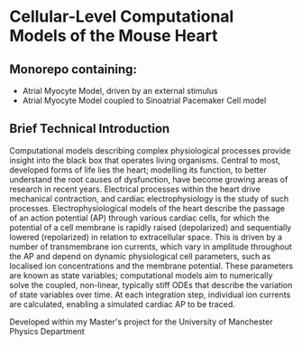 # Cellular-Level Computational Models of the Mouse Heart

## Monorepo containing: 
- Atrial Myocyte Model, driven by an external stimulus
- Atrial Myocyte Model coupled to Sinoatrial Pacemaker Cell model

## Brief Technical Introduction

Computational models describing complex physiological processes provide insight into the black box that operates living organisms. Central to most, developed forms of life lies the heart; modelling its function, to better understand the root causes of dysfunction, have become growing areas of research in recent years. Electrical processes within the heart drive mechanical contraction, and cardiac electrophysiology is the study of such processes. Electrophysiological models of the heart describe the passage of an action potential (AP) through various cardiac cells, for which the potential of a cell membrane is rapidly raised (depolarized) and sequentially lowered (repolarized) in relation to extracellular space. This is driven by a number of transmembrane ion currents, which vary in amplitude throughout the AP and depend on dynamic physiological cell parameters, such as localised ion concentrations and the membrane potential. These parameters are known as state variables; computational models aim to numerically solve the coupled, non-linear, typically stiff ODEs that describe the variation of state variables over time. At each integration step, individual ion currents are calculated, enabling a simulated cardiac AP to be traced.

Developed within my Master's project for the University of Manchester Physics Department



